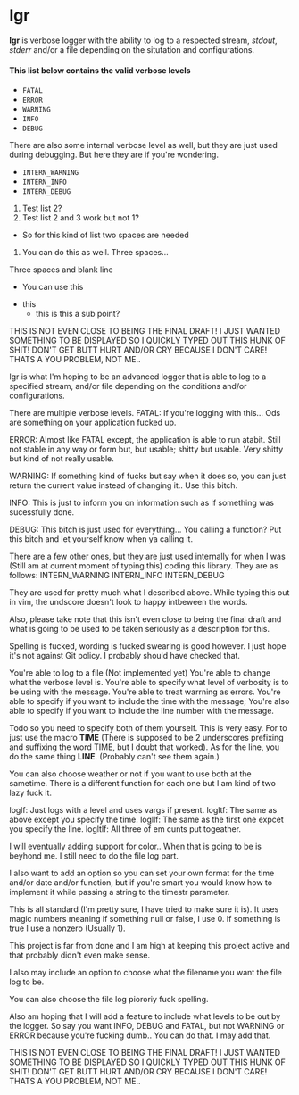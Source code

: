 # lgr
<b>lgr</b> is verbose logger with the ability to log to a respected stream,
<em>stdout</em>, <em>stderr</em> and/or a file depending on the situtation and
configurations.

#### This list below contains the valid verbose levels
  * `FATAL`
  * `ERROR`
  * `WARNING`
  * `INFO`
  * `DEBUG`

  There are also some internal verbose level as well, but they are just used
  during debugging.  But here they are if you're wondering.
  * `INTERN_WARNING`
  * `INTERN_INFO`
  * `INTERN_DEBUG`

1. Test list 2?
2. Test list 2 and 3 work but not 1?
  * So for this kind of list two spaces are needed
  1. You can do this as well.
   Three spaces...

   Three spaces and blank line
  - You can use this
  + this 
    - this is this a sub point?







THIS IS NOT EVEN CLOSE TO BEING THE FINAL DRAFT!  I JUST WANTED SOMETHING TO BE
DISPLAYED SO I QUICKLY TYPED OUT THIS HUNK OF SHIT!  DON'T GET BUTT HURT AND/OR
CRY BECAUSE I DON'T CARE!  THATS A YOU PROBLEM, NOT ME..

lgr is what I'm hoping to be an advanced logger that is able to log to a
specified stream, and/or file depending on the conditions and/or
configurations.

There are multiple verbose levels.
FATAL:    If you're logging with this...  Ods are something on your application
fucked up.

ERROR:    Almost like FATAL except, the application is able to run atabit.
Still not stable in any way or form but, but usable; shitty but usable.  Very
shitty but kind of not really usable.

WARNING:  If something kind of fucks but say when it does so, you can just
return the current value instead of changing it..  Use this bitch.

INFO:     This is just to inform you on information such as if something was
sucessfully done.

DEBUG:    This bitch is just used for everything...  You calling a function?
Put this bitch and let yourself know when ya calling it.

There are a few other ones, but they are just used internally for when I was
(Still am at current moment of typing this) coding this library.
They are as follows:
INTERN_WARNING
INTERN_INFO
INTERN_DEBUG

They are used for pretty much what I described above.
While typing this out in vim, the undscore doesn't look to happy intbeween the
words.

Also, please take note that this isn't even close to being the final draft and
what is going to be used to be taken seriously as a description for this.

Spelling is fucked, wording is fucked swearing is good however.  I just hope
it's not against Git policy.  I probably should have checked that.

You're able to log to a file (Not implemented yet)
You're able to change what the verbose level is.
You're able to specify what level of verbosity is to be using with the message.
You're able to treat warrning as errors.
You're able to specify if you want to include the time with the message;
You're also able to specify if you want to include the line number with the
message.

Todo so you need to specify both of them yourself.  This is very easy.
For to just use the macro __TIME__ (There is supposed to be 2 underscores
prefixing and suffixing the word TIME, but I doubt that worked).  As for the
line, you do the same thing __LINE__.  (Probably can't see them again.)

You can also choose weather or not if you want to use both at the sametime.
There is a different function for each one but I am kind of two lazy fuck it.

loglf:    Just logs with a level and uses vargs if present.
logltf:   The same as above except you specify the time.
logllf:   The same as the first one expcet you specify the line.
logltlf:  All three of em cunts put togeather.

I will eventually adding support for color..  When that is going to be is
beyhond me.  I still need to do the file log part.

I also want to add an option so you can set your own format for the time and/or
date and/or function, but if you're smart you would know how to implement it
while passing a string to the timestr parameter.

This is all standard (I'm pretty sure, I have tried to make sure it is).  It
uses magic numbers meaning if something null or false, I use 0.  If something
is true I use a nonzero (Usually 1).

This project is far from done and I am high at keeping this project active and
that probably didn't even make sense.

I also may include an option to choose what the filename you want the file log
to be.

You can also choose the file log piororiy fuck spelling.

Also am hoping that I will add a feature to include what levels to be out by
the logger.  So say you want INFO, DEBUG and FATAL, but not WARNING or ERROR
because you're fucking dumb..  You can do that.  I may add that.

THIS IS NOT EVEN CLOSE TO BEING THE FINAL DRAFT!  I JUST WANTED SOMETHING TO BE
DISPLAYED SO I QUICKLY TYPED OUT THIS HUNK OF SHIT!  DON'T GET BUTT HURT AND/OR
CRY BECAUSE I DON'T CARE!  THATS A YOU PROBLEM, NOT ME..
